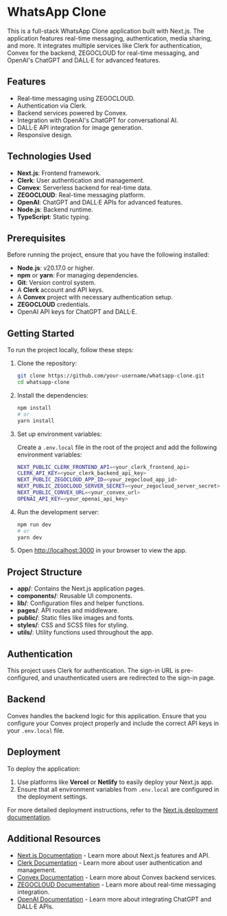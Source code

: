 # WhatsApp Clone

This is a full-stack WhatsApp Clone application built with Next.js. The application features real-time messaging, authentication, media sharing, and more. It integrates multiple services like Clerk for authentication, Convex for the backend, ZEGOCLOUD for real-time messaging, and OpenAI's ChatGPT and DALL·E for advanced features.

## Features

- Real-time messaging using ZEGOCLOUD.
- Authentication via Clerk.
- Backend services powered by Convex.
- Integration with OpenAI's ChatGPT for conversational AI.
- DALL·E API integration for image generation.
- Responsive design.

## Technologies Used

- **Next.js**: Frontend framework.
- **Clerk**: User authentication and management.
- **Convex**: Serverless backend for real-time data.
- **ZEGOCLOUD**: Real-time messaging platform.
- **OpenAI**: ChatGPT and DALL·E APIs for advanced features.
- **Node.js**: Backend runtime.
- **TypeScript**: Static typing.

## Prerequisites

Before running the project, ensure that you have the following installed:

- **Node.js**: v20.17.0 or higher.
- **npm** or **yarn**: For managing dependencies.
- **Git**: Version control system.
- A **Clerk** account and API keys.
- A **Convex** project with necessary authentication setup.
- **ZEGOCLOUD** credentials.
- OpenAI API keys for ChatGPT and DALL·E.

## Getting Started

To run the project locally, follow these steps:

1. Clone the repository:
    ```bash
    git clone https://github.com/your-username/whatsapp-clone.git
    cd whatsapp-clone
    ```

2. Install the dependencies:
    ```bash
    npm install
    # or
    yarn install
    ```

3. Set up environment variables:

   Create a `.env.local` file in the root of the project and add the following environment variables:

    ```bash
    NEXT_PUBLIC_CLERK_FRONTEND_API=<your_clerk_frontend_api>
    CLERK_API_KEY=<your_clerk_backend_api_key>
    NEXT_PUBLIC_ZEGOCLOUD_APP_ID=<your_zegocloud_app_id>
    NEXT_PUBLIC_ZEGOCLOUD_SERVER_SECRET=<your_zegocloud_server_secret>
    NEXT_PUBLIC_CONVEX_URL=<your_convex_url>
    OPENAI_API_KEY=<your_openai_api_key>
    ```

4. Run the development server:
    ```bash
    npm run dev
    # or
    yarn dev
    ```

5. Open [http://localhost:3000](http://localhost:3000) in your browser to view the app.

## Project Structure

- **app/**: Contains the Next.js application pages.
- **components/**: Reusable UI components.
- **lib/**: Configuration files and helper functions.
- **pages/**: API routes and middleware.
- **public/**: Static files like images and fonts.
- **styles/**: CSS and SCSS files for styling.
- **utils/**: Utility functions used throughout the app.

## Authentication

This project uses Clerk for authentication. The sign-in URL is pre-configured, and unauthenticated users are redirected to the sign-in page.

## Backend

Convex handles the backend logic for this application. Ensure that you configure your Convex project properly and include the correct API keys in your `.env.local` file.

## Deployment

To deploy the application:

1. Use platforms like **Vercel** or **Netlify** to easily deploy your Next.js app.
2. Ensure that all environment variables from `.env.local` are configured in the deployment settings.

For more detailed deployment instructions, refer to the [Next.js deployment documentation](https://nextjs.org/docs/app/building-your-application/deploying).

## Additional Resources

- [Next.js Documentation](https://nextjs.org/docs) - Learn more about Next.js features and API.
- [Clerk Documentation](https://clerk.dev/docs) - Learn more about user authentication and management.
- [Convex Documentation](https://docs.convex.dev/) - Learn more about Convex backend services.
- [ZEGOCLOUD Documentation](https://www.zegocloud.com/docs) - Learn more about real-time messaging integration.
- [OpenAI Documentation](https://beta.openai.com/docs/) - Learn more about integrating ChatGPT and DALL·E APIs.

